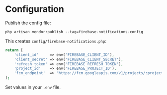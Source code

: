 # Configuration

Publish the config file:

```
php artisan vendor:publish --tag=firebase-notifications-config
```

This creates `config/firebase-notifications.php`:

```php
return [
    'client_id'     => env('FIREBASE_CLIENT_ID'),
    'client_secret' => env('FIREBASE_CLIENT_SECRET'),
    'refresh_token' => env('FIREBASE_REFRESH_TOKEN'),
    'project_id'    => env('FIREBASE_PROJECT_ID'),
    'fcm_endpoint'  => 'https://fcm.googleapis.com/v1/projects/:project_id/messages:send',
];
```

Set values in your `.env` file.
